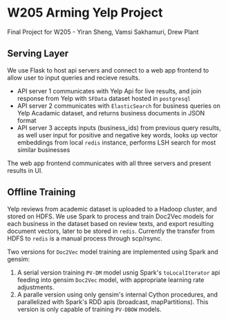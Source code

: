 # W205 Arming Yelp Project

Final Project for W205 - Yiran Sheng, Vamsi Sakhamuri, Drew Plant

## Serving Layer

We use Flask to host api servers and connect to a web app frontend to allow user to input queries and recieve results. 

* API server 1 communicates with Yelp Api for live results, and join response from Yelp with `SFData` dataset hosted in `postgresql`
* API server 2 communicates with `ElasticSearch` for business queries on Yelp Acadamic dataset, and returns business documents in JSON format
* API server 3 accepts inputs (business_ids) from previous query results, as well user input for positive and negative key words, looks up vector embeddings from local `redis` instance, performs LSH search for most similar businesses

The web app frontend communicates with all three servers and present results in UI. 

## Offline Training

Yelp reviews from academic dataset is uploaded to a Hadoop cluster, and stored on HDFS. We use Spark to process and train Doc2Vec models for each business in the dataset based on review texts, and export resulting document vectors, later to be stored in `redis`. Currently the transfer from HDFS to `redis` is a manual process through scp/rsync. 

Two versions for `Doc2Vec` model training are implemented using Spark and gensim:

1. A serial version training `PV-DM` model usnig Spark's `toLocalIterator` api feeding into gensim `Doc2Vec` model, with appropriate learning rate adjustments. 
2. A paralle version using only gensim's internal Cython procedures, and parallelized with Spark's RDD apis (broadcast, mapPartitions). This version is only capable of training `PV-DBOW` models. 
